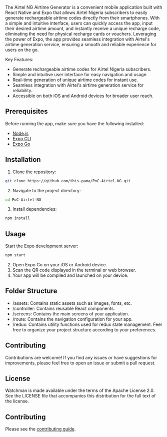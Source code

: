 The Airtel NG Airtime Generator is a convenient mobile application built with React Native and Expo that allows Airtel Nigeria subscribers to easily generate rechargeable airtime codes directly from their smartphones. With a simple and intuitive interface, users can quickly access the app, input their desired airtime amount, and instantly receive a unique recharge code, eliminating the need for physical recharge cards or vouchers. Leveraging the power of Expo, the app provides seamless integration with Airtel's airtime generation service, ensuring a smooth and reliable experience for users on the go.

Key Features:

- Generate rechargeable airtime codes for Airtel Nigeria subscribers.
- Simple and intuitive user interface for easy navigation and usage.
- Real-time generation of unique airtime codes for instant use.
- Seamless integration with Airtel's airtime generation service for reliability.
- Accessible on both iOS and Android devices for broader user reach.

## Prerequisites

Before running the app, make sure you have the following installed:

- [Node.js](https://nodejs.org/)
- [Expo CLI](https://docs.expo.dev/get-started/installation/)
- [Expo Go](https://expo.dev/client)

## Installation

1. Clone the repository:

```bash
git clone https://github.com/this-pama/PoC-Airtel-NG.git
```

2. Navigate to the project directory:
```bash
cd PoC-Airtel-NG
```

3. Install dependencies:
```bash
npm install
```

## Usage

Start the Expo development server:
```bash
npm start
```

2. Open Expo Go on your iOS or Android device.
3. Scan the QR code displayed in the terminal or web browser.
4. Your app will be compiled and launched on your device.

## Folder Structure

- /assets: Contains static assets such as images, fonts, etc.
- /controller: Contains reusable React components.
- /screens: Contains the main screens of your application.
- /route: Contains the navigation configuration for your app.
- /redux: Contains utility functions used for redux state management.
Feel free to organize your project structure according to your preferences.

## Contributing

Contributions are welcome! If you find any issues or have suggestions for improvements, please feel free to open an issue or submit a pull request.


## License

Watchman is made available under the terms of the Apache License 2.0.  See the
LICENSE file that accompanies this distribution for the full text of the
license.

## Contributing

Please see the [contributing guide](https://facebook.github.io/watchman/contributing.html).

